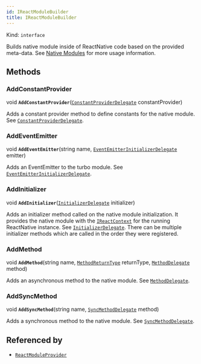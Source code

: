 ```yaml
---
id: IReactModuleBuilder
title: IReactModuleBuilder
---
```


Kind: `interface`



Builds native module inside of ReactNative code based on the provided meta-data.
See [Native Modules](native-modules) for more usage information.



## Methods
### AddConstantProvider
void **`AddConstantProvider`**([`ConstantProviderDelegate`](ConstantProviderDelegate) constantProvider)

Adds a constant provider method to define constants for the native module. See [`ConstantProviderDelegate`](ConstantProviderDelegate).



### AddEventEmitter
void **`AddEventEmitter`**(string name, [`EventEmitterInitializerDelegate`](EventEmitterInitializerDelegate) emitter)

Adds an EventEmitter to the turbo module. See [`EventEmitterInitializerDelegate`](EventEmitterInitializerDelegate).



### AddInitializer
void **`AddInitializer`**([`InitializerDelegate`](InitializerDelegate) initializer)

Adds an initializer method called on the native module initialization.
It provides the native module with the [`IReactContext`](IReactContext) for the running ReactNative instance. See [`InitializerDelegate`](InitializerDelegate).
There can be multiple initializer methods which are called in the order they were registered.



### AddMethod
void **`AddMethod`**(string name, [`MethodReturnType`](MethodReturnType) returnType, [`MethodDelegate`](MethodDelegate) method)

Adds an asynchronous method to the native module. See [`MethodDelegate`](MethodDelegate).



### AddSyncMethod
void **`AddSyncMethod`**(string name, [`SyncMethodDelegate`](SyncMethodDelegate) method)

Adds a synchronous method to the native module. See [`SyncMethodDelegate`](SyncMethodDelegate).






## Referenced by
- [`ReactModuleProvider`](ReactModuleProvider)
